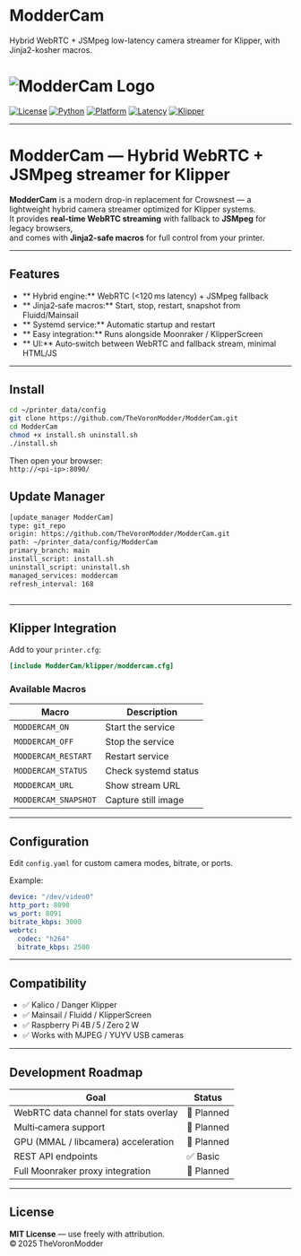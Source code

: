 # ModderCam
Hybrid WebRTC + JSMpeg low-latency camera streamer for Klipper, with Jinja2-kosher macros.
# ![ModderCam Logo](https://img.shields.io/badge/MODDERCAM-KLIPPER%20CAM%20STREAMER-00ff9c?style=for-the-badge&logo=raspberrypi)
[![License](https://img.shields.io/badge/license-MIT-blue.svg?style=flat-square)](LICENSE)
[![Python](https://img.shields.io/badge/python-3.9%2B-brightgreen.svg?style=flat-square&logo=python)](https://www.python.org)
[![Platform](https://img.shields.io/badge/platform-Raspberry%20Pi-red?style=flat-square&logo=raspberrypi)]()
[![Latency](https://img.shields.io/badge/latency-100ms-lightgrey.svg?style=flat-square)]()
[![Klipper](https://img.shields.io/badge/compatible-Kalico%20%7C%20Danger%20Klipper-orange.svg?style=flat-square)]()

---

# ModderCam — Hybrid WebRTC + JSMpeg streamer for Klipper

**ModderCam** is a modern drop-in replacement for Crowsnest — a lightweight hybrid camera streamer optimized for Klipper systems.  
It provides **real-time WebRTC streaming** with fallback to **JSMpeg** for legacy browsers,  
and comes with **Jinja2-safe macros** for full control from your printer.

---

## Features
- ** Hybrid engine:** WebRTC (<120 ms latency) + JSMpeg fallback  
- ** Jinja2‑safe macros:** Start, stop, restart, snapshot from Fluidd/Mainsail  
- ** Systemd service:** Automatic startup and restart  
- ** Easy integration:** Runs alongside Moonraker / KlipperScreen  
- ** UI:** Auto‑switch between WebRTC and fallback stream, minimal HTML/JS  

---

##  Install
```bash
cd ~/printer_data/config
git clone https://github.com/TheVoronModder/ModderCam.git
cd ModderCam
chmod +x install.sh uninstall.sh
./install.sh
```
Then open your browser:  
 `http://<pi-ip>:8090/`

## Update Manager
```bash
[update_manager ModderCam]
type: git_repo
origin: https://github.com/TheVoronModder/ModderCam.git
path: ~/printer_data/config/ModderCam
primary_branch: main
install_script: install.sh
uninstall_script: uninstall.sh
managed_services: moddercam
refresh_interval: 168



```
---

##  Klipper Integration
Add to your `printer.cfg`:
```ini
[include ModderCam/klipper/moddercam.cfg]
```

### Available Macros
| Macro | Description |
|--------|--------------|
| `MODDERCAM_ON` | Start the service |
| `MODDERCAM_OFF` | Stop the service |
| `MODDERCAM_RESTART` | Restart service |
| `MODDERCAM_STATUS` | Check systemd status |
| `MODDERCAM_URL` | Show stream URL |
| `MODDERCAM_SNAPSHOT` | Capture still image |

---

##  Configuration
Edit `config.yaml` for custom camera modes, bitrate, or ports.

Example:
```yaml
device: "/dev/video0"
http_port: 8090
ws_port: 8091
bitrate_kbps: 3000
webrtc:
  codec: "h264"
  bitrate_kbps: 2500
```

---

##  Compatibility
- ✅ Kalico / Danger Klipper  
- ✅ Mainsail / Fluidd / KlipperScreen  
- ✅ Raspberry Pi 4B / 5 / Zero 2 W  
- ✅ Works with MJPEG / YUYV USB cameras  

---

##  Development Roadmap
| Goal | Status |
|------|--------|
| WebRTC data channel for stats overlay | 🧩 Planned |
| Multi‑camera support | 🧩 Planned |
| GPU (MMAL / libcamera) acceleration | 🧩 Planned |
| REST API endpoints | ✅ Basic |
| Full Moonraker proxy integration | 🧩 Planned |

---

##  License
**MIT License** — use freely with attribution.  
© 2025 TheVoronModder
